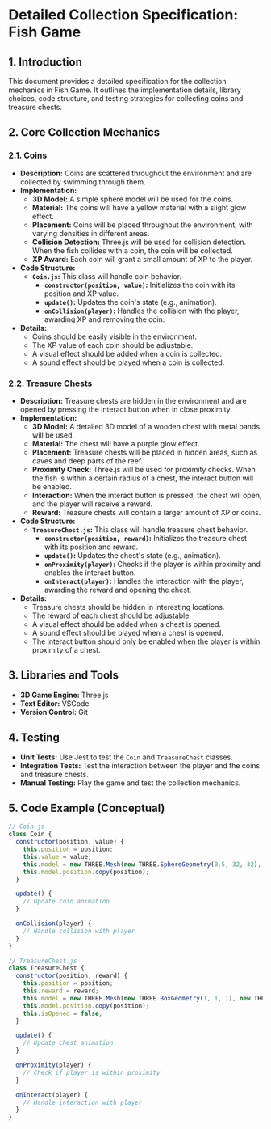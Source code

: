 # Detailed Collection Specification: Fish Game

## 1. Introduction
This document provides a detailed specification for the collection mechanics in Fish Game. It outlines the implementation details, library choices, code structure, and testing strategies for collecting coins and treasure chests.

## 2. Core Collection Mechanics

### 2.1. Coins
*   **Description:** Coins are scattered throughout the environment and are collected by swimming through them.
*   **Implementation:**
    *   **3D Model:** A simple sphere model will be used for the coins.
    *   **Material:** The coins will have a yellow material with a slight glow effect.
    *   **Placement:** Coins will be placed throughout the environment, with varying densities in different areas.
    *   **Collision Detection:** Three.js will be used for collision detection. When the fish collides with a coin, the coin will be collected.
    *   **XP Award:** Each coin will grant a small amount of XP to the player.
*   **Code Structure:**
    *   **`Coin.js`:** This class will handle coin behavior.
        *   **`constructor(position, value)`:** Initializes the coin with its position and XP value.
        *   **`update()`:** Updates the coin's state (e.g., animation).
        *   **`onCollision(player)`:** Handles the collision with the player, awarding XP and removing the coin.
*   **Details:**
    *   Coins should be easily visible in the environment.
    *   The XP value of each coin should be adjustable.
    *   A visual effect should be added when a coin is collected.
    *   A sound effect should be played when a coin is collected.

### 2.2. Treasure Chests
*   **Description:** Treasure chests are hidden in the environment and are opened by pressing the interact button when in close proximity.
*   **Implementation:**
    *   **3D Model:** A detailed 3D model of a wooden chest with metal bands will be used.
    *   **Material:** The chest will have a purple glow effect.
    *   **Placement:** Treasure chests will be placed in hidden areas, such as caves and deep parts of the reef.
    *   **Proximity Check:** Three.js will be used for proximity checks. When the fish is within a certain radius of a chest, the interact button will be enabled.
    *   **Interaction:** When the interact button is pressed, the chest will open, and the player will receive a reward.
    *   **Reward:** Treasure chests will contain a larger amount of XP or coins.
*   **Code Structure:**
    *   **`TreasureChest.js`:** This class will handle treasure chest behavior.
        *   **`constructor(position, reward)`:** Initializes the treasure chest with its position and reward.
        *   **`update()`:** Updates the chest's state (e.g., animation).
        *   **`onProximity(player)`:** Checks if the player is within proximity and enables the interact button.
        *   **`onInteract(player)`:** Handles the interaction with the player, awarding the reward and opening the chest.
*   **Details:**
    *   Treasure chests should be hidden in interesting locations.
    *   The reward of each chest should be adjustable.
    *   A visual effect should be added when a chest is opened.
    *   A sound effect should be played when a chest is opened.
    *   The interact button should only be enabled when the player is within proximity of a chest.

## 3. Libraries and Tools
*   **3D Game Engine:** Three.js
*   **Text Editor:** VSCode
*   **Version Control:** Git

## 4. Testing
*   **Unit Tests:** Use Jest to test the `Coin` and `TreasureChest` classes.
*   **Integration Tests:** Test the interaction between the player and the coins and treasure chests.
*   **Manual Testing:** Play the game and test the collection mechanics.

## 5. Code Example (Conceptual)
```javascript
// Coin.js
class Coin {
  constructor(position, value) {
    this.position = position;
    this.value = value;
    this.model = new THREE.Mesh(new THREE.SphereGeometry(0.5, 32, 32), new THREE.MeshBasicMaterial({ color: 0xffff00 }));
    this.model.position.copy(position);
  }

  update() {
    // Update coin animation
  }

  onCollision(player) {
    // Handle collision with player
  }
}

// TreasureChest.js
class TreasureChest {
  constructor(position, reward) {
    this.position = position;
    this.reward = reward;
    this.model = new THREE.Mesh(new THREE.BoxGeometry(1, 1, 1), new THREE.MeshBasicMaterial({ color: 0x800080 }));
    this.model.position.copy(position);
    this.isOpened = false;
  }

  update() {
    // Update chest animation
  }

  onProximity(player) {
    // Check if player is within proximity
  }

  onInteract(player) {
    // Handle interaction with player
  }
}